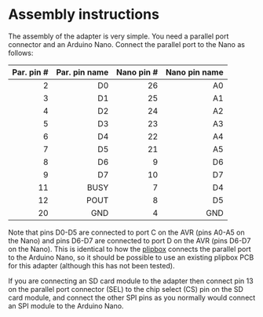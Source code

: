 # Assembly instructions

The assembly of the adapter is very simple.
You need a parallel port connector and an Arduino Nano.
Connect the parallel port to the Nano as follows:

| Par. pin # | Par. pin name | Nano pin # | Nano pin name |
|-----------:|--------------:|-----------:|--------------:|
|  2 |   D0 | 26 | A0 |
|  3 |   D1 | 25 | A1 |
|  4 |   D2 | 24 | A2 |
|  5 |   D3 | 23 | A3 |
|  6 |   D4 | 22 | A4 |
|  7 |   D5 | 21 | A5 |
|  8 |   D6 |  9 | D6 |
|  9 |   D7 | 10 | D7 |
| 11 | BUSY |  7 | D4 |
| 12 | POUT |  8 | D5 |
| 20 |  GND |  4 | GND |

Note that pins D0-D5 are connected to port C on the AVR (pins A0-A5 on the Nano) and pins D6-D7 are connected to port D on the AVR (pins D6-D7 on the Nano).
This is identical to how the [plipbox](https://github.com/cnvogelg/plipbox) connects the parallel port to the Arduino Nano, so it should be possible to use an existing plipbox PCB for this adapter (although this has not been tested).

If you are connecting an SD card module to the adapter then connect pin 13 on the parallel port connector (SEL) to the chip select (CS) pin on the SD card module, and connect the other SPI pins as you normally would connect an SPI module to the Arduino Nano.
